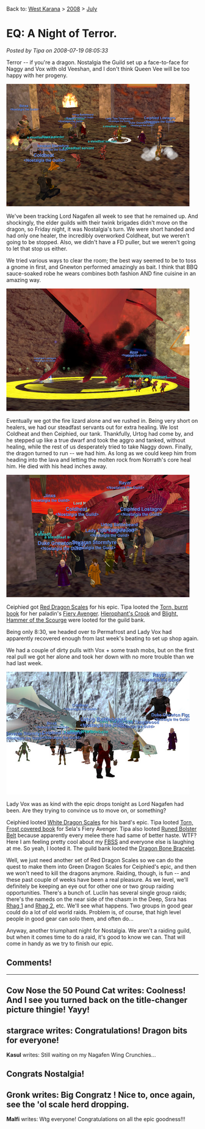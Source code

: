 Back to: [West Karana](/posts/westkarana.md) > [2008](/posts/2008/westkarana.md) > [July](./westkarana.md)
# EQ: A Night of Terror.

*Posted by Tipa on 2008-07-19 08:05:33*

Terror -- if you're a dragon. Nostalgia the Guild set up a face-to-face for Naggy and Vox with old Veeshan, and I don't think Queen Vee will be too happy with her progeny.

![](../../../uploads/2008/07/eqgame-2008-07-18-20-35-20-29.jpg "eqgame-2008-07-18-20-35-20-29")

We've been tracking Lord Nagafen all week to see that he remained up. And shockingly, the elder guilds with their twink brigades didn't move on the dragon, so Friday night, it was Nostalgia's turn. We were short handed and had only one healer, the incredibly overworked Coldheat, but we weren't going to be stopped. Also, we didn't have a FD puller, but we weren't going to let that stop us either.

We tried various ways to clear the room; the best way seemed to be to toss a gnome in first, and Gnewton performed amazingly as bait. I think that BBQ sauce-soaked robe he wears combines both fashion AND fine cuisine in an amazing way.

![](../../../uploads/2008/07/eqgame-2008-07-18-20-37-36-68.jpg "eqgame-2008-07-18-20-37-36-68")

Eventually we got the fire lizard alone and we rushed in. Being very short on healers, we had our steadfast servants out for extra healing. We lost Coldheat and then Ceiphied, our tank. Thankfully, Urtog had come by, and he stepped up like a true dwarf and took the aggro and tanked, without healing, while the rest of us desperately tried to take Naggy down. Finally, the dragon turned to run -- we had him. As long as we could keep him from heading into the lava and letting the molten rock from Norrath's core heal him. He died with his head inches away.

![](../../../uploads/2008/07/eqgame-2008-07-18-20-42-09-92.jpg "eqgame-2008-07-18-20-42-09-92")

Ceiphied got [Red Dragon Scales](http://lucy.allakhazam.com/item.html?id=11622) for his epic.
Tipa looted the [Torn, burnt book](http://lucy.allakhazam.com/item.html?id=19071) for her paladin's [Fiery Avenger](http://lucy.allakhazam.com/item.html?id=11050).
[Hierophant's Crook](http://lucy.allakhazam.com/item.html?id=11629) and [Blight, Hammer of the Scourge](http://lucy.allakhazam.com/item.html?id=11628) were looted for the guild bank.

Being only 8:30, we headed over to Permafrost and Lady Vox had apparently recovered enough from last week's beating to set up shop again.

We had a couple of dirty pulls with Vox + some trash mobs, but on the first real pull we got her alone and took her down with no more trouble than we had last week.

![](../../../uploads/2008/07/eqgame-2008-07-18-22-25-27-65.jpg "eqgame-2008-07-18-22-25-27-65")

Lady Vox was as kind with the epic drops tonight as Lord Nagafen had been. Are they trying to convince us to move on, or something?

Ceiphied looted [White Dragon Scales](http://lucy.allakhazam.com/item.html?id=11602) for his bard's epic.
Tipa looted [Torn, Frost covered book](http://lucy.allakhazam.com/item.html?id=19070) for Sela's Fiery Avenger.
Tipa also looted [Runed Bolster Belt](http://lucy.allakhazam.com/item.html?id=11601) because apparently every melee there had same of better haste. WTF? Here I am feeling pretty cool about my [FBSS](http://lucy.allakhazam.com/item.html?id=1365) and everyone else is laughing at me. So yeah, I looted it.
The guild bank looted the [Dragon Bone Bracelet](http://lucy.allakhazam.com/item.html?id=11606).

Well, we just need another set of Red Dragon Scales so we can do the quest to make them into Green Dragon Scales for Ceiphied's epic, and then we won't need to kill the dragons anymore. Raiding, though, is fun -- and these past couple of weeks have been a real pleasure. As we level, we'll definitely be keeping an eye out for other one or two group raiding opportunities. There's a bunch of. Luclin has several single group raids; there's the nameds on the near side of the chasm in the Deep, Ssra has [Rhag 1](http://eqbeastiary.allakhazam.com/search.shtml?id=7828) and [Rhag 2](http://eqbeastiary.allakhazam.com/search.shtml?id=7829), etc. We'll see what happens. Two groups in good gear could do a lot of old world raids. Problem is, of course, that high level people in good gear can solo them, and often do...

Anyway, another triumphant night for Nostalgia. We aren't a raiding guild, but when it comes time to do a raid, it's good to know we can. That will come in handy as we try to finish our epic.

## Comments!
---
**Cow Nose the 50 Pound Cat** writes: Coolness! And I see you turned back on the title-changer picture thingie! Yayy!
---
**stargrace** writes: Congratulations! Dragon bits for everyone!
---
**Kasul** writes: Still waiting on my Nagafen Wing Crunchies...

Congrats Nostalgia!
---
**Gronk** writes: Big Congratz ! Nice to, once again, see the 'ol scale herd dropping.
---
**Malfi** writes: Wtg everyone! Congratulations on all the epic goodness!!!
